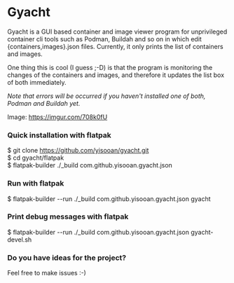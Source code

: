 # Gyacht
Gyacht is a GUI based container and image viewer program for unprivileged container cli tools 
such as Podman, Buildah and so on in which edit {containers,images}.json files.
Currently, it only prints the list of containers and images.

One thing this is cool (I guess ;-D) is that the program is monitoring the changes of the containers 
and images, and therefore it updates the list box of both immediately.

*Note that errors will be occurred if you haven't installed one of both, Podman and Buildah yet.*

Image: https://imgur.com/708k0fU

### Quick installation with flatpak
$ git clone https://github.com/yisooan/gyacht.git  
$ cd gyacht/flatpak  
$ flatpak-builder ./_build com.github.yisooan.gyacht.json  

### Run with flatpak
$ flatpak-builder --run ./_build com.github.yisooan.gyacht.json gyacht  

### Print debug messages with flatpak
$ flatpak-builder --run ./_build com.github.yisooan.gyacht.json gyacht-devel.sh  

### Do you have ideas for the project?
Feel free to make issues :-)  
